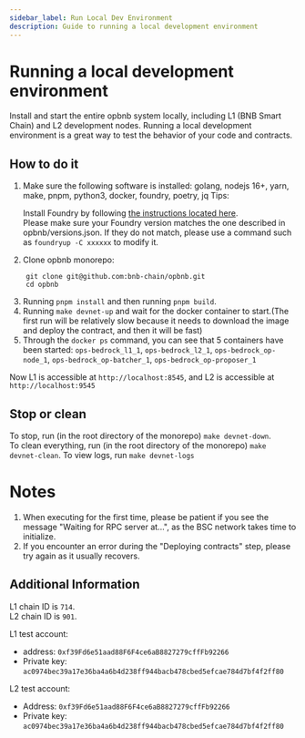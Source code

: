 ```yaml
---
sidebar_label: Run Local Dev Environment
description: Guide to running a local development environment
---
```


# Running a local development environment

Install and start the entire opbnb system locally, including L1 (BNB Smart Chain) and L2 development nodes. Running a local development environment is a great way to test the behavior of your code and contracts.

## How to do it

1. Make sure the following software is installed: golang, nodejs 16+, yarn, make, pnpm, python3, docker, foundry, poetry, jq
   Tips:

   Install Foundry by following [the instructions located here](https://getfoundry.sh/).  
   Please make sure your Foundry version matches the one described in opbnb/versions.json.
   If they do not match, please use a command such as `foundryup -C xxxxxx` to modify it.

2. Clone opbnb monorepo:

```shell
    git clone git@github.com:bnb-chain/opbnb.git
    cd opbnb
```

3. Running `pnpm install` and then running `pnpm build`.
4. Running `make devnet-up` and wait for the docker container to start.(The first run will be relatively slow because it needs to download the image and deploy the contract, and then it will be fast)
5. Through the `docker ps` command, you can see that 5 containers have been started: `ops-bedrock_l1_1`, `ops-bedrock_l2_1`, `ops-bedrock_op-node_1`, `ops-bedrock_op-batcher_1`, `ops-bedrock_op-proposer_1`

Now L1 is accessible at `http://localhost:8545`, and L2 is accessible at `http://localhost:9545`

## Stop or clean

To stop, run (in the root directory of the monorepo) `make devnet-down`.  
To clean everything, run (in the root directory of the monorepo) `make devnet-clean`.
To view logs, run `make devnet-logs`

# Notes

1. When executing for the first time, please be patient if you see the message "Waiting for RPC server at...", as the BSC network takes time to initialize.
2. If you encounter an error during the "Deploying contracts" step, please try again as it usually recovers.

## Additional Information

L1 chain ID is `714`.  
L2 chain ID is `901`.

L1 test account:

- address: `0xf39Fd6e51aad88F6F4ce6aB8827279cffFb92266`
- Private key: `ac0974bec39a17e36ba4a6b4d238ff944bacb478cbed5efcae784d7bf4f2ff80`

L2 test account:

- Address: `0xf39Fd6e51aad88F6F4ce6aB8827279cffFb92266`
- Private key: `ac0974bec39a17e36ba4a6b4d238ff944bacb478cbed5efcae784d7bf4f2ff80`
